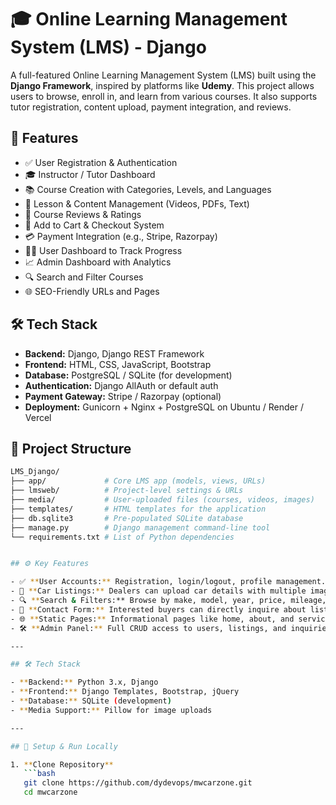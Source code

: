 # 🎓 Online Learning Management System (LMS) - Django

A full-featured Online Learning Management System (LMS) built using the **Django Framework**, inspired by platforms like **Udemy**. This project allows users to browse, enroll in, and learn from various courses. It also supports tutor registration, content upload, payment integration, and reviews.

## 🚀 Features

- ✅ User Registration & Authentication
- 🎓 Instructor / Tutor Dashboard
- 📚 Course Creation with Categories, Levels, and Languages
- 🎥 Lesson & Content Management (Videos, PDFs, Text)
- 💬 Course Reviews & Ratings
- 🛒 Add to Cart & Checkout System
- 💳 Payment Integration (e.g., Stripe, Razorpay)
- 👨‍🎓 User Dashboard to Track Progress
- 📈 Admin Dashboard with Analytics
- 🔍 Search and Filter Courses
- 🌐 SEO-Friendly URLs and Pages

## 🛠️ Tech Stack

- **Backend:** Django, Django REST Framework
- **Frontend:** HTML, CSS, JavaScript, Bootstrap
- **Database:** PostgreSQL / SQLite (for development)
- **Authentication:** Django AllAuth or default auth
- **Payment Gateway:** Stripe / Razorpay (optional)
- **Deployment:** Gunicorn + Nginx + PostgreSQL on Ubuntu / Render / Vercel

## 📂 Project Structure

```bash
LMS_Django/
├── app/             # Core LMS app (models, views, URLs)
├── lmsweb/          # Project-level settings & URLs
├── media/           # User-uploaded files (courses, videos, images)
├── templates/       # HTML templates for the application
├── db.sqlite3       # Pre-populated SQLite database
├── manage.py        # Django management command-line tool
└── requirements.txt # List of Python dependencies


## ⚙️ Key Features

- ✅ **User Accounts:** Registration, login/logout, profile management.
- 🚙 **Car Listings:** Dealers can upload car details with multiple images, pricing, specs.
- 🔍 **Search & Filters:** Browse by make, model, year, price, mileage, etc.
- 📩 **Contact Form:** Interested buyers can directly inquire about listings.
- 🌐 **Static Pages:** Informational pages like home, about, and services.
- 🛠️ **Admin Panel:** Full CRUD access to users, listings, and inquiries.

---

## 🛠️ Tech Stack

- **Backend:** Python 3.x, Django
- **Frontend:** Django Templates, Bootstrap, jQuery
- **Database:** SQLite (development)
- **Media Support:** Pillow for image uploads

---

## 🚀 Setup & Run Locally

1. **Clone Repository**
   ```bash
   git clone https://github.com/dydevops/mwcarzone.git
   cd mwcarzone



